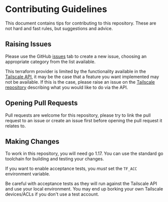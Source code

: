 # Contributing Guidelines

This document contains tips for contributing to this repository. These are not hard and fast rules, but suggestions and
advice.

## Raising Issues

Please use the GitHub [issues](https://github.com/pellegrino/terraform-provider-tailscale/issues/new/choose) tab to create a new issue,
choosing an appropriate category from the list available.

This terraform provider is limited by the functionality available in the [Tailscale API](https://github.com/tailscale/tailscale/blob/main/api.md),
it may be the case that a feature you want implemented may not be available. If this is the case, please raise an issue
on the [Tailscale repository](https://github.com/tailscale/tailscale) describing what you would like to do via the API.

## Opening Pull Requests

Pull requests are welcome for this repository, please try to link the pull request to an issue or create an issue first before opening
the pull request it relates to.

## Making Changes

To work in this repository, you will need go 1.17. You can use the standard go toolchain for building and testing your
changes.

If you want to enable acceptance tests, you _must_ set the `TF_ACC` environment variable.

Be careful with acceptance
tests as they will run against the Tailscale API and use your local environment. You may end up borking your own Tailscale
devices/ACLs if you don't use a test account.
